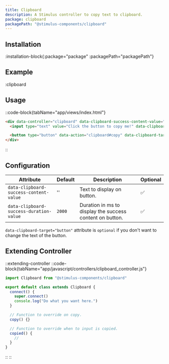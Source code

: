 ```yaml
---
title: Clipboard
description: A Stimulus controller to copy text to clipboard.
package: clipboard
packagePath: "@stimulus-components/clipboard"
---
```


## Installation

:installation-block{:package="package" :packagePath="packagePath"}

## Example

:clipboard

## Usage

::code-block{tabName="app/views/index.html"}

```html
<div data-controller="clipboard" data-clipboard-success-content-value="Copied!">
  <input type="text" value="Click the button to copy me!" data-clipboard-target="source" />

  <button type="button" data-action="clipboard#copy" data-clipboard-target="button">Copy to clipboard</button>
</div>
```

::

## Configuration

| Attribute                               | Default | Description                                              | Optional |
| --------------------------------------- | ------- | -------------------------------------------------------- | -------- |
| `data-clipboard-success-content-value`  | ''      | Text to display on button.                               | ✅       |
| `data-clipboard-success-duration-value` | `2000`  | Duration in ms to display the success content on button. | ✅       |

`data-clipboard-target="button"` attribute is `optional` if you don't want to change the text of the button.

## Extending Controller

::extending-controller
::code-block{tabName="app/javascript/controllers/clipboard_controller.js"}

```js
import Clipboard from "@stimulus-components/clipboard"

export default class extends Clipboard {
  connect() {
    super.connect()
    console.log("Do what you want here.")
  }

  // Function to override on copy.
  copy() {}

  // Function to override when to input is copied.
  copied() {
    //
  }
}
```

::
::
